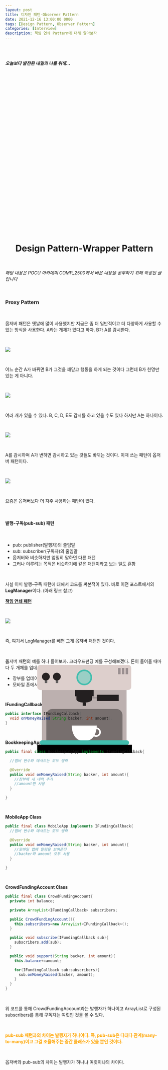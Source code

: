 ```yaml
---
layout: post
title: 디자인 패턴-Observer Pattern
date: 2021-12-16 13:00:00 0000
tags: [Design Pattern, Observer Pattern]
categories: [Interview]
description: 책임 연쇄 Pattern에 대해 알아보자
---
```


<br><br>

_**오늘보다 발전된 내일의 나를 위해...**_

<br>

<br><br>

<style>
.containercoffee {
  width: 300px;
  height: 280px;
  position: relative;
  top: calc(50% - 140px);
  left: calc(50% - 150px);
}
.coffee-header {
  width: 100%;
  height: 80px;
  position: absolute;
  top: 0;
  left: 0;
  background-color: #ddcfcc;
  border-radius: 10px;
}
.coffee-header__buttons {
  width: 25px;
  height: 25px;
  position: absolute;
  top: 25px;
  background-color: #282323;
  border-radius: 50%;
}
.coffee-header__buttons::after {
  content: "";
  width: 8px;
  height: 8px;
  position: absolute;
  bottom: -8px;
  left: calc(50% - 4px);
  background-color: #615e5e;
}
.coffee-header__button-one {
  left: 15px;
}
.coffee-header__button-two {
  left: 50px;
}
.coffee-header__display {
  width: 50px;
  height: 50px;
  position: absolute;
  top: calc(50% - 25px);
  left: calc(50% - 25px);
  border-radius: 50%;
  background-color: #9acfc5;
  border: 5px solid #43beae;
  box-sizing: border-box;
}
.coffee-header__details {
  width: 8px;
  height: 20px;
  position: absolute;
  top: 10px;
  right: 10px;
  background-color: #9b9091;
  box-shadow: -12px 0 0 #9b9091, -24px 0 0 #9b9091;
}
.coffee-medium {
  width: 90%;
  height: 160px;
  position: absolute;
  top: 80px;
  left: calc(50% - 45%);
  background-color: #bcb0af;
}
.coffee-medium:before {
  content: "";
  width: 90%;
  height: 100px;
  background-color: #776f6e;
  position: absolute;
  bottom: 0;
  left: calc(50% - 45%);
  border-radius: 20px 20px 0 0;
}
.coffe-medium__exit {
  width: 60px;
  height: 20px;
  position: absolute;
  top: 0;
  left: calc(50% - 30px);
  background-color: #231f20;
}
.coffe-medium__exit::before {
  content: "";
  width: 50px;
  height: 20px;
  border-radius: 0 0 50% 50%;
  position: absolute;
  bottom: -20px;
  left: calc(50% - 25px);
  background-color: #231f20;
}
.coffe-medium__exit::after {
  content: "";
  width: 10px;
  height: 10px;
  position: absolute;
  bottom: -30px;
  left: calc(50% - 5px);
  background-color: #231f20;
}
.coffee-medium__arm {
  width: 70px;
  height: 20px;
  position: absolute;
  top: 15px;
  right: 25px;
  background-color: #231f20;
}
.coffee-medium__arm::before {
  content: "";
  width: 15px;
  height: 5px;
  position: absolute;
  top: 7px;
  left: -15px;
  background-color: #9e9495;
}
.coffee-medium__cup {
  width: 80px;
  height: 47px;
  position: absolute;
  bottom: 0;
  left: calc(50% - 40px);
  background-color: #FFF;
  border-radius: 0 0 70px 70px / 0 0 110px 110px;
}
.coffee-medium__cup::after {
  content: "";
  width: 20px;
  height: 20px;
  position: absolute;
  top: 6px;
  right: -13px;
  border: 5px solid #FFF;
  border-radius: 50%;
}
@keyframes liquid {
  0% {
    height: 0px;  
    opacity: 1;
  }
  5% {
    height: 0px;  
    opacity: 1;
  }
  20% {
    height: 62px;  
    opacity: 1;
  }
  95% {
    height: 62px;
    opacity: 1;
  }
  100% {
    height: 62px;
    opacity: 0;
  }
}
.coffee-medium__liquid {
  width: 6px;
  height: 63px;
  opacity: 0;
  position: absolute;
  top: 50px;
  left: calc(50% - 3px);
  background-color: #74372b;
  animation: liquid 4s 4s linear infinite;
}
.coffee-medium__smoke {
  width: 8px;
  height: 20px;
  position: absolute;  
  border-radius: 5px;
  background-color: #b3aeae;
}
@keyframes smokeOne {
  0% {
    bottom: 20px;
    opacity: 0;
  }
  40% {
    bottom: 50px;
    opacity: .5;
  }
  80% {
    bottom: 80px;
    opacity: .3;
  }
  100% {
    bottom: 80px;
    opacity: 0;
  }
}
@keyframes smokeTwo {
  0% {
    bottom: 40px;
    opacity: 0;
  }
  40% {
    bottom: 70px;
    opacity: .5;
  }
  80% {
    bottom: 80px;
    opacity: .3;
  }
  100% {
    bottom: 80px;
    opacity: 0;
  }
}
.coffee-medium__smoke-one {
  opacity: 0;
  bottom: 50px;
  left: 102px;
  animation: smokeOne 3s 4s linear infinite;
}
.coffee-medium__smoke-two {
  opacity: 0;
  bottom: 70px;
  left: 118px;
  animation: smokeTwo 3s 5s linear infinite;
}
.coffee-medium__smoke-three {
  opacity: 0;
  bottom: 65px;
  right: 118px;
  animation: smokeTwo 3s 6s linear infinite;
}
.coffee-medium__smoke-for {
  opacity: 0;
  bottom: 50px;
  right: 102px;
  animation: smokeOne 3s 5s linear infinite;
}
.coffee-footer {
  width: 95%;
  height: 15px;
  position: absolute;
  bottom: 25px;
  left: calc(50% - 47.5%);
  background-color: #41bdad;
  border-radius: 10px;
}
.coffee-footer::after {
  content: "";
  width: 106%;
  height: 26px;
  position: absolute;
  bottom: -25px;
  left: -8px;
  background-color: #000;
}
</style>

<div class="containercoffee">
    <div class="coffee-header">
      <div class="coffee-header__buttons coffee-header__button-one"></div>
      <div class="coffee-header__buttons coffee-header__button-two"></div>
      <div class="coffee-header__display"></div>
      <div class="coffee-header__details"></div>
    </div>
    <div class="coffee-medium">
      <div class="coffe-medium__exit"></div>
      <div class="coffee-medium__arm"></div>
      <div class="coffee-medium__liquid"></div>
      <div class="coffee-medium__smoke coffee-medium__smoke-one"></div>
      <div class="coffee-medium__smoke coffee-medium__smoke-two"></div>
      <div class="coffee-medium__smoke coffee-medium__smoke-three"></div>
      <div class="coffee-medium__smoke coffee-medium__smoke-for"></div>
      <div class="coffee-medium__cup"></div>
    </div>
    <div class="coffee-footer"></div>
</div>

<br><br><br><br><br><br><br><br>

# <center>Design Pattern-Wrapper Pattern</center>

<br>

_해당 내용은 POCU 아카데미 COMP_2500에서 배운 내용을 공부하기 위해 작성된 글입니다_

<br>

### Proxy Pattern

<br>

옵저버 패턴은 옛날에 많이 사용했지만 지금은 좀 더 일반적이고 더 다양하게 사용할 수 있는 방식을 사용한다. A라는 개체가 있다고 하자. B가 A를 감시한다.

<br>

![](/images/Interview/post6/2021-12-16-17-59-33.png?style=centerme)

<br>

어느 순간 A가 바뀌면 B가 그것을 깨닫고 행동을 하게 되는 것이다 그런데 B가 한명만 있는 게 아니다.

<br>

![](/images/Interview/post6/2021-12-16-18-00-21.png?style=centerme)

<br>

여러 개가 있을 수 있다. B, C, D, E도 감시를 하고 있을 수도 있다 하지만 A는 하나이다.

<br>

![](/images/Interview/post6/2021-12-16-18-01-17.png?style=centerme)

<br>

A를 감시하며 A가 변하면 감시하고 있는 것들도 바뀌는 것이다. 이때 쓰는 패턴이 옵저버 패턴이다.

<br>

![](/images/Interview/post6/2021-12-16-18-02-16.png?style=centerme)

<br>

요즘은 옵저버보다 더 자주 사용하는 패턴이 있다.

<br>

#### 발행-구독(pub-sub) 패턴

<br>

- pub: publisher(발행자)의 줄임말
- sub: subscriber(구독자)의 줄임말
- 옵저버와 비슷하지만 엄밀히 말하면 다른 패턴
- 그러나 이루려는 목적은 비슷하기에 같은 패턴이라고 보는 일도 흔함

<br>

사실 이미 발행-구독 패턴에 대해서 코드를 써본적이 있다. 바로 이전 포스트에서의 **LogManager**이다. (아래 링크 참고)

**[책임 연쇄 패턴](https://youngkyonyou.github.io/interview/2021/12/16/Interview-interview-05.html)**

 <br>

![](/images/Interview/post6/2021-12-16-18-09-01.png?style=centerme)

<br>

즉, 여기서 LogManager를 빼면 그게 옵저버 패턴인 것이다.

<br>

옵저버 패턴의 예를 하나 들어보자.
크라우드펀딩 예를 구성해보겠다.
돈이 들어올 때마다 두 개체를 업데이트

- 장부를 업데이트(상태는 금액만 필요)
- 모바일 폰에서 노티를 받음( 상태는 이름과 금액이 필요)

<br>

**IFundingCallback Interface**

```java
public interface IFundingCallback{
  void onMoneyRaised(String backer, int amount);
}
```

<br>

**BookkeepingApp Class**

```java
public final class BookkeepingApp implements IFundingCallback{

  //멤버 변수와 메서드는 모두 생략

  @Override
  public void onMoneyRaised(String backer, int amount){
    //장부에 새 내역 추가
    //amount만 사용
  }

}
```

<br>

**MobileApp Class**

```java
public final class MobileApp implements IFundingCallback{
  //멤버 변수와 메서드는 모두 생략

  @Override
  public void onMoneyRaised(String backer, int amount){
    //모바일 앱에 알림을 보여준다
    //backer와 amount 모두 사용
  }

}
```

<br>

**CrowdFundingAccount Class**

```java
public final class CrowdFundingAccount{
  private int balance;

  private ArrayList<IFundingCallback> subscribers;

  public CrowdFundingAccount(){
    this.subscribers=new ArrayList<IFundingCallback>();
  }

  public void subscribe(IFundingCallback sub){
    subscribers.add(sub);
  }

  public void support(String backer, int amount){
    this.balance+=amount;

    for(IFundingCallback sub:subscribers){
      sub.onMoneyRaised(backer, amount);
    }
  }
}
```

<br>

위 코드를 통해 CrowdFundingAccount라는 발행자가 하나이고 ArrayList로 구성된subscribers를 통해 구독자는 여럿인 것을 볼 수 있다.

<br>

<span style="color:orange; font-weight:bold">pub-sub 패턴과의 차이는 발행자가 하나이다. 즉, pub-sub은 다대다 관계(many-to-many)이고 그걸 조율해주는 중간 클래스가 있을 뿐인 것이다.</span>

<br>

옵저버와 pub-sub의 차이는 발행자가 하나냐 여럿이냐의 차이다.
